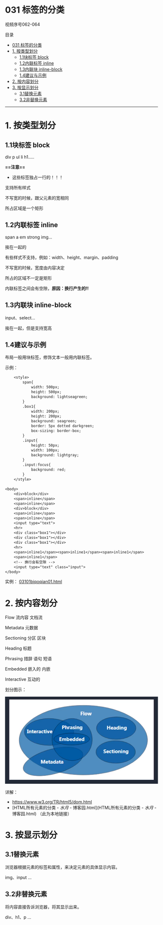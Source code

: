 # 031 标签的分类

视频序号062-064

目录
- [031 标签的分类](#031-标签的分类)
- [1. 按类型划分](#1-按类型划分)
  - [1.1块标签 block](#11块标签-block)
  - [1.2内联标签 inline](#12内联标签-inline)
  - [1.3内联块 inline-block](#13内联块-inline-block)
  - [1.4建议与示例](#14建议与示例)
- [2. 按内容划分](#2-按内容划分)
- [3. 按显示划分](#3-按显示划分)
  - [3.1替换元素](#31替换元素)
  - [3.2非替换元素](#32非替换元素)


***

# 1. 按类型划分

## 1.1块标签 block

div p ul li h1.....

**==注意==**

* 这些标签独占一行的！！！

支持所有样式

不写宽的时候，跟父元素的宽相同

所占区域是一个矩形



## 1.2内联标签 inline

span a em strong img...

挨在一起的

有些样式不支持，例如：width、height、margin、padding

不写宽的时候，宽度由内容决定

所占的区域不一定是矩形

内联标签之间会有空隙，**原因：换行产生的!!**



## 1.3内联块 inline-block

input、select...

挨在一起，但是支持宽高



## 1.4建议与示例

布局一般用块标签，修饰文本一般用内联标签。

示例：

```
    <style>
        span{
            width: 500px;
            height: 500px;
            background: lightseagreen;
        }
        .box1{
            width: 200px;
            height: 200px;
            background: seagreen;
            border: 5px dotted darkgreen;
            box-sizing: border-box;
        }
        .input{
            height: 50px;
            width: 100px;
            background: lightgray;
        }
        .input:focus{
            background: red;
        }
    </style>

<body>
    <div>block</div>
    <span>inline</span>
    <span>inline</span>
    <div>block</div>
    <span>inline</span>
    <span>inline</span>
    <input type="text">
    <hr>
    <div class="box1"></div>
    <div class="box1"></div>
    <div class="box1"></div>
    <hr>
    <span>inline1</span><span>inline1</span><span>inline1</span>
    <span>inline1</span>
    <!-- 换行会有空隙 -->
    <input type="text" class="input">
</body>
```

实例： [03101biqoqian01.html](03101biqoqian01.html) 



# 2. 按内容划分

Flow 流内容 文档流

Metadata 元数据 

Sectioning 分区 区块

Heading 标题

Phrasing 措辞 语句 短语

Embedded 嵌入的 内嵌

Interactive 互动的 

划分图示：

![03101](img/03101.png)

详解：

*  https://www.w3.org/TR/html5/dom.html
*  [HTML所有元素的分类 - _水月_ - 博客园.html](HTML所有元素的分类 - _水月_ - 博客园.html) （此为本地链接）



# 3. 按显示划分

## 3.1替换元素

浏览器根据元素的标签和属性，来决定元素的具体显示内容。

img、input ...

## 3.2非替换元素

将内容直接告诉浏览器，将其显示出来。

div、h1、p ...
